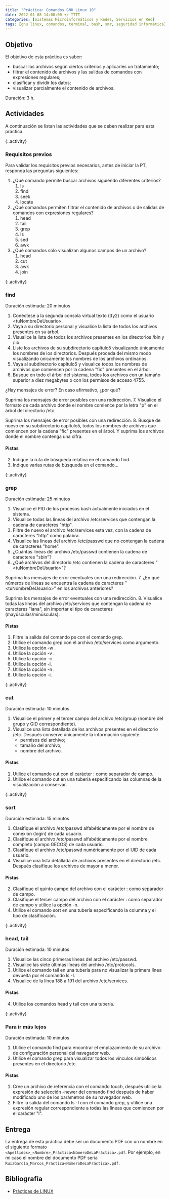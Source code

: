 ```yaml
---
title: "Práctica: Comandos GNU Linux 10"
date: 2022-01-08 14:00:00 +/-TTTT
categories: [Sistemas Microinformáticos y Redes, Servicios en Red]
tags: [gnu linux, comandos, terminal, bash, smr, seguridad informática]
---
```


## Objetivo

El objetivo de esta práctica es saber:

- buscar los archivos según ciertos criterios y aplicarles un tratamiento;
- filtrar el contenido de archivos y las salidas de comandos con expresiones regulares;
- clasificar y dividir los datos;
- visualizar parcialmente el contenido de archivos.

Duración: 3 h.

## Actividades

A continuación se listan las actividades que se deben realizar para esta práctica.

{:.activity}
### Requisitos previos

Para validar los requisitos previos necesarios, antes de iniciar la PT, responda las preguntas siguientes:
1. ¿Qué comando permite buscar archivos siguiendo diferentes criterios?
    1. ls
    1. find
    1. seek
    1. locate
2. ¿Qué comandos permiten filtrar el contenido de archivos o de salidas de comandos con expresiones regulares?
    1. head
    1. tail
    1. grep
    1. ls
    1. sed
    1. awk
3. ¿Qué comandos sólo visualizan algunos campos de un archivo?
    1. head
    1. cut
    1. awk
    1. join

{:.activity}
### find

Duración estimada: 20 minutos
1. Conéctese a la segunda consola virtual texto (tty2) como el usuario \<tuNombreDeUsuario\>.
2. Vaya a su directorio personal y visualice la lista de todos los archivos presentes en su árbol. 
3. Visualice la lista de todos los archivos presentes en los directorios /bin y /lib.
4. Liste los archivos de su subdirectorio capítulo5 visualizando únicamente los nombres de los directorios. Después proceda del mismo modo visualizando únicamente los nombres de los archivos ordinarios.
5. Vaya al subdirectorio capítulo5 y visualice todos los nombres de archivos que comiencen por la cadena "fic" presentes en el árbol.
6. Busque en todo el árbol del sistema, todos los archivos con un tamaño superior a diez megabytes o con los permisos de acceso 4755.

¿Hay mensajes de error? En caso afirmativo, ¿por qué?

Suprima los mensajes de error posibles con una redirección.
7. Visualice el formato de cada archivo donde el nombre comience por la letra "p" en el árbol del directorio /etc.

Suprima los mensajes de error posibles con una redirección.
8. Busque de nuevo en su subdirectorio capítulo5, todos los nombres de archivos que comiencen por la cadena "fic" presentes en el árbol. Y suprima los archivos donde el nombre contenga una cifra.

#### Pistas
2. Indique la ruta de búsqueda relativa en el comando find.
3. Indique varias rutas de búsqueda en el comando...

{:.activity}
### grep

Duración estimada: 25 minutos
1. Visualice el PID de los procesos bash actualmente iniciados en el sistema.
2. Visualice todas las líneas del archivo /etc/services que contengan la cadena de caracteres "http".
3. Filtre de nuevo el archivo /etc/services esta vez, con la cadena de caracteres "http" como palabra.
4. Visualice las líneas del archivo /etc/passwd que no contengan la cadena de caracteres "home".
5. ¿Cuántas líneas del archivo /etc/passwd contienen la cadena de caracteres "sbin"?
6. ¿Qué archivos del directorio /etc contienen la cadena de caracteres "\<tuNombreDeUsuario\>"?

Suprima los mensajes de error eventuales con una redirección.
7. ¿En qué números de líneas se encuentra la cadena de caracteres "\<tuNombreDeUsuario\>" en los archivos anteriores? 

Suprima los mensajes de error eventuales con una redirección.
8. Visualice todas las líneas del archivo /etc/services que contengan la cadena de caracteres "iana", sin importar el tipo de caracteres (mayúsculas/minúsculas).

#### Pistas

1. Filtre la salida del comando ps con el comando grep.
2. Utilice el comando grep con el archivo /etc/services como argumento.
3. Utilice la opción -w .
4. Utilice la opción -v .
5. Utilice la opción -c .
6. Utilice la opción -l.
7. Utilice la opción -n .
8. Utilice la opción -i.

{:.activity}
### cut

Duración estimada: 10 minutos
1. Visualice el primer y el tercer campo del archivo /etc/group (nombre del grupo y GID correspondiente).
2. Visualice una lista detallada de los archivos presentes en el directorio /etc. Después conserve únicamente la información siguiente:
    - permisos del archivo;
    - tamaño del archivo;
    - nombre del archivo.

#### Pistas

1. Utilice el comando cut con el carácter : como separador de campo.
2. Utilice el comando cut en una tubería especificando las columnas de la visualización a conservar.

{:.activity}
### sort

Duración estimada: 15 minutos
1. Clasifique el archivo /etc/passwd alfabéticamente por el nombre de conexión (login) de cada usuario.
2. Clasifique el archivo /etc/passwd alfabéticamente por el nombre completo (campo GECOS) de cada usuario.
3. Clasifique el archivo /etc/passwd numéricamente por el UID de cada usuario.
4. Visualice una lista detallada de archivos presentes en el directorio /etc. Después clasifique los archivos de mayor a menor.

#### Pistas
2. Clasifique el quinto campo del archivo con el carácter : como separador de campo.
3. Clasifique el tercer campo del archivo con el carácter : como separador de campo y utilice la opción -n.
4. Utilice el comando sort en una tubería especificando la columna y el tipo de clasificación.

{:.activity}
### head, tail

Duración estimada: 10 minutos
1. Visualice las cinco primeras líneas del archivo /etc/passwd.
2. Visualice las siete últimas líneas del archivo /etc/protocols.
3. Utilice el comando tail en una tubería para no visualizar la primera línea devuelta por el comando ls -l.
4. Visualice de la línea 188 a 191 del archivo /etc/services.

#### Pistas
4. Utilice los comandos head y tail con una tubería.

{:.activity}
### Para ir más lejos

Duración estimada: 10 minutos
1. Utilice el comando find para encontrar el emplazamiento de su archivo de configuración personal del navegador web.
2. Utilice el comando grep para visualizar todos los vínculos simbólicos presentes en el directorio /etc.

#### Pistas
1. Cree un archivo de referencia con el comando touch, después utilice la expresión de selección -newer del comando find después de haber modificado uno de los parámetros de su navegador web.
2. Filtre la salida del comando ls -l con el comando grep, y utilice una expresión regular correspondiente a todas las líneas que comiencen por el carácter "l".

## Entrega

La entrega de esta práctica debe ser un documento PDF con un nombre en el siguiente formato `<Apellidos>_<Nombre>_Práctica<NúmeroDeLaPráctica>.pdf`. Por ejemplo, en mi caso el nombre del documento PDF sería `RuizGarcía_Marcos_Práctica<NúmeroDeLaPráctica>.pdf`.

## Bibliografía

- [Prácticas de LINUX](https://www.ediciones-eni.com/open/mediabook.aspx?idR=0a8c20d27a126debe5747e874c9710ed)

